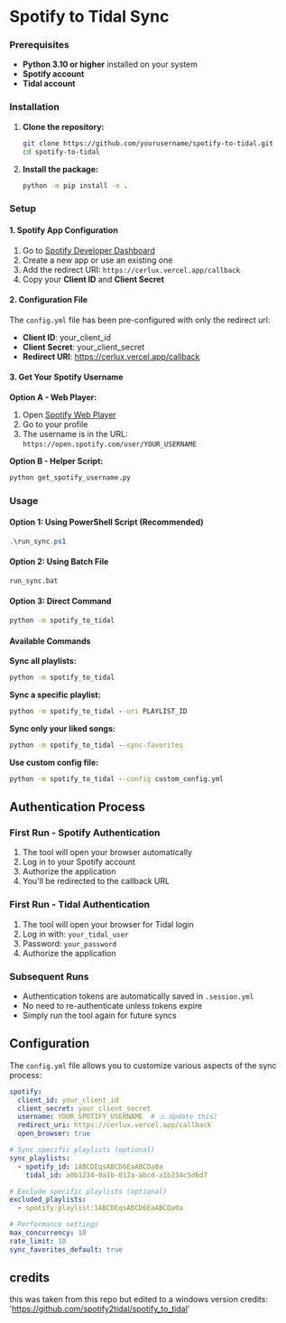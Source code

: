# Spotify to Tidal Sync

### Prerequisites

- **Python 3.10 or higher** installed on your system
- **Spotify account** 
- **Tidal account** 

### Installation

1. **Clone the repository:**
   ```bash
   git clone https://github.com/yourusername/spotify-to-tidal.git
   cd spotify-to-tidal
   ```

2. **Install the package:**
   ```bash
   python -m pip install -e .
   ```

### Setup

#### 1. Spotify App Configuration

1. Go to [Spotify Developer Dashboard](https://developer.spotify.com/dashboard)
2. Create a new app or use an existing one
3. Add the redirect URI: `https://cerlux.vercel.app/callback`
4. Copy your **Client ID** and **Client Secret**

#### 2. Configuration File

The `config.yml` file has been pre-configured with only the redirect url:
- **Client ID**: your_client_id
- **Client Secret**: your_client_secret
- **Redirect URI**: https://cerlux.vercel.app/callback



#### 3. Get Your Spotify Username

**Option A - Web Player:**
1. Open [Spotify Web Player](https://open.spotify.com)
2. Go to your profile
3. The username is in the URL: `https://open.spotify.com/user/YOUR_USERNAME`

**Option B - Helper Script:**
```bash
python get_spotify_username.py
```

### Usage

#### Option 1: Using PowerShell Script (Recommended)
```powershell
.\run_sync.ps1
```

#### Option 2: Using Batch File
```cmd
run_sync.bat
```

#### Option 3: Direct Command
```cmd
python -m spotify_to_tidal
```

#### Available Commands

**Sync all playlists:**
```cmd
python -m spotify_to_tidal
```

**Sync a specific playlist:**
```cmd
python -m spotify_to_tidal --uri PLAYLIST_ID
```

**Sync only your liked songs:**
```cmd
python -m spotify_to_tidal --sync-favorites
```

**Use custom config file:**
```cmd
python -m spotify_to_tidal --config custom_config.yml
```

##  Authentication Process

### First Run - Spotify Authentication
1. The tool will open your browser automatically
2. Log in to your Spotify account
3. Authorize the application
4. You'll be redirected to the callback URL

### First Run - Tidal Authentication
1. The tool will open your browser for Tidal login
2. Log in with: `your_tidal_user`
3. Password: `your_password`
4. Authorize the application

### Subsequent Runs
- Authentication tokens are automatically saved in `.session.yml`
- No need to re-authenticate unless tokens expire
- Simply run the tool again for future syncs

##  Configuration

The `config.yml` file allows you to customize various aspects of the sync process:

```yaml
spotify:
  client_id: your_client_id
  client_secret: your_client_secret
  username: YOUR_SPOTIFY_USERNAME  # ⚠️ Update this!
  redirect_uri: https://cerlux.vercel.app/callback
  open_browser: true

# Sync specific playlists (optional)
sync_playlists:
  - spotify_id: 1ABCDEqsABCD6EaABCDa0a
    tidal_id: a0b1234-0a1b-012a-abcd-a1b234c5d6d7

# Exclude specific playlists (optional)
excluded_playlists:
  - spotify:playlist:1ABCDEqsABCD6EaABCDa0a

# Performance settings
max_concurrency: 10
rate_limit: 10
sync_favorites_default: true
```
## credits
this was taken from this repo but edited to a windows version
credits: 'https://github.com/spotify2tidal/spotify_to_tidal'

